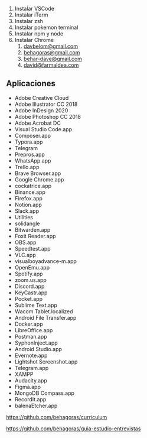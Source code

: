 

1. Instalar VSCode
2. Instalar iTerm
3. Instalar zsh
4. Instalar pokemon terminal
5. Instalar npm y node
6. Instalar Chrome
   1. davbelom@gmail.com
   2. behagoras@gmail.com
   3. behar-dave@gmail.com
   4. david@farmaldea.com

## Aplicaciones

- Adobe Creative Cloud
- Adobe Illustrator CC 2018
- Adobe InDesign 2020
- Adobe Photoshop CC 2018
- Adobe Acrobat DC
- Visual Studio Code.app
- Composer.app
- Typora.app
- Telegram
- Prepros.app
- WhatsApp.app
- Trello.app
- Brave Browser.app
- Google Chrome.app
- cockatrice.app
- Binance.app
- Firefox.app
- Notion.app
- Slack.app
- Utilities
- solidangle
- Bitwarden.app
- Foxit Reader.app
- OBS.app
- Speedtest.app
- VLC.app
- visualboyadvance-m.app
- OpenEmu.app
- Spotify.app
- zoom.us.app
- Discord.app
- KeyCastr.app
- Pocket.app
- Sublime Text.app
- Wacom Tablet.localized
- Android File Transfer.app
- Docker.app
- LibreOffice.app
- Postman.app
- SyphonInject.app
- Android Studio.app
- Evernote.app
- Lightshot Screenshot.app
- Telegram.app
- XAMPP
- Audacity.app
- Figma.app
- MongoDB Compass.app
- RecordIt.app
- balenaEtcher.app



https://github.com/behagoras/curriculum

https://github.com/behagoras/guia-estudio-entrevistas

